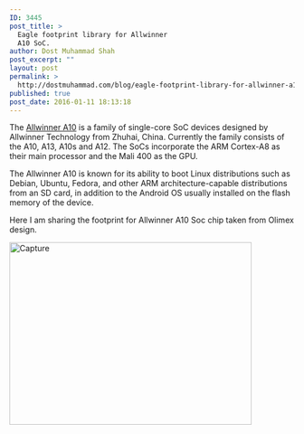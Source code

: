 ```yaml
---
ID: 3445
post_title: >
  Eagle footprint library for Allwinner
  A10 SoC.
author: Dost Muhammad Shah
post_excerpt: ""
layout: post
permalink: >
  http://dostmuhammad.com/blog/eagle-footprint-library-for-allwinner-a10-soc/
published: true
post_date: 2016-01-11 18:13:18
---
```

The <a href="http://www.allwinnertech.com/en/clq/processora/A10.html">Allwinner A10</a> is a family of single-core SoC devices designed by Allwinner Technology from Zhuhai, China. Currently the family consists of the A10, A13, A10s and A12. The SoCs incorporate the ARM Cortex-A8 as their main processor and the Mali 400 as the GPU.

The Allwinner A10 is known for its ability to boot Linux distributions such as Debian, Ubuntu, Fedora, and other ARM architecture-capable distributions from an SD card, in addition to the Android OS usually installed on the flash memory of the device.

Here I am sharing the footprint for Allwinner A10 Soc chip taken from Olimex design.

<a href="http://dostmuhammad.com/wp-content/uploads/OLIMEX_IC.lbr"><img class="alignnone wp-image-3447 size-full" src="http://dostmuhammad.com/wp-content/uploads/Capture-3.png" alt="Capture" width="428" height="323" /></a>

&nbsp;